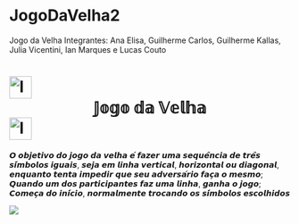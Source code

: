 # JogoDaVelha2
Jogo da Velha 
Integrantes:
Ana Elisa,
Guilherme Carlos,
Guilherme Kallas,
Julia Vicentini,
Ian Marques e
Lucas Couto

# <img src="https://i.gifer.com/origin/7c/7c145ab9ffe62056d4eab27d7f940600_w200.gif" alt="Image" height="40" width="40" > <center>𝕁𝕠𝕘𝕠 𝕕𝕒 𝕍𝕖𝕝𝕙𝕒</center> <img src="https://i.gifer.com/origin/d5/d5b9ae79f5254caaf0fdcf2affcec5b0_w200.gif" alt="Image" height="40" width="40" >

𝙊 𝙤𝙗𝙟𝙚𝙩𝙞𝙫𝙤 𝙙𝙤 𝙟𝙤𝙜𝙤 𝙙𝙖 𝙫𝙚𝙡𝙝𝙖 𝙚́ 𝙛𝙖𝙯𝙚𝙧 𝙪𝙢𝙖 𝙨𝙚𝙦𝙪𝙚̂𝙣𝙘𝙞𝙖 𝙙𝙚 𝙩𝙧𝙚̂𝙨 𝙨𝙞́𝙢𝙗𝙤𝙡𝙤𝙨 𝙞𝙜𝙪𝙖𝙞𝙨, 𝙨𝙚𝙟𝙖 𝙚𝙢 𝙡𝙞𝙣𝙝𝙖 𝙫𝙚𝙧𝙩𝙞𝙘𝙖𝙡, 𝙝𝙤𝙧𝙞𝙯𝙤𝙣𝙩𝙖𝙡 𝙤𝙪 𝙙𝙞𝙖𝙜𝙤𝙣𝙖𝙡, 𝙚𝙣𝙦𝙪𝙖𝙣𝙩𝙤 𝙩𝙚𝙣𝙩𝙖 𝙞𝙢𝙥𝙚𝙙𝙞𝙧 𝙦𝙪𝙚 𝙨𝙚𝙪 𝙖𝙙𝙫𝙚𝙧𝙨𝙖́𝙧𝙞𝙤 𝙛𝙖𝙘̧𝙖 𝙤 𝙢𝙚𝙨𝙢𝙤; 𝙌𝙪𝙖𝙣𝙙𝙤 𝙪𝙢 𝙙𝙤𝙨 𝙥𝙖𝙧𝙩𝙞𝙘𝙞𝙥𝙖𝙣𝙩𝙚𝙨 𝙛𝙖𝙯 𝙪𝙢𝙖 𝙡𝙞𝙣𝙝𝙖, 𝙜𝙖𝙣𝙝𝙖 𝙤 𝙟𝙤𝙜𝙤; 𝘾𝙤𝙢𝙚𝙘̧𝙖 𝙙𝙤 𝙞𝙣𝙞́𝙘𝙞𝙤, 𝙣𝙤𝙧𝙢𝙖𝙡𝙢𝙚𝙣𝙩𝙚 𝙩𝙧𝙤𝙘𝙖𝙣𝙙𝙤 𝙤𝙨 𝙨𝙞́𝙢𝙗𝙤𝙡𝙤𝙨 𝙚𝙨𝙘𝙤𝙡𝙝𝙞𝙙𝙤𝙨

<img src="https://c.tenor.com/ksUZOe6LgkcAAAAd/jogo-da-velha-adriano-corno-lixo.gif" align=”center” >
